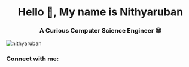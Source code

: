 <h1 align="center">Hello 👋, My name is Nithyaruban</h1>
<h3 align="center">A Curious Computer Science Engineer 😁</h3>

<p align="left"> <img src="https://komarev.com/ghpvc/?username=nithyaruban&label=Profile%20views&color=0e75b6&style=flat" alt="nithyaruban" /> </p>

<h3 align="left">Connect with me:</h3>
<p align="left">
</p>
